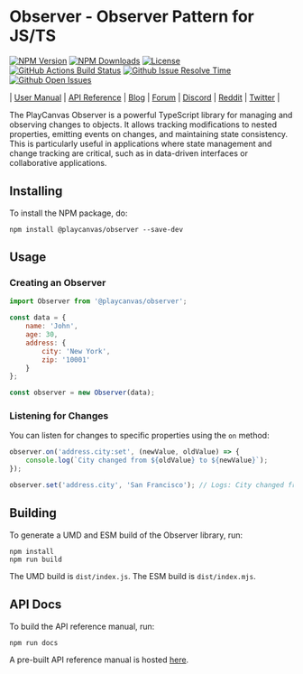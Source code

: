 # Observer - Observer Pattern for JS/TS

[![NPM Version][npm-version-badge]][npm-url]
[![NPM Downloads][npm-downloads-badge]][npm-trends-url]
[![License][license-badge]][license-url]
[![GitHub Actions Build Status][build-status-badge]][workflow-url]
[![Github Issue Resolve Time][issue-resolve-badge]][isitmaintained-url]
[![Github Open Issues][open-issues-badge]][isitmaintained-url]

| [User Manual][manual-url] | [API Reference][api-url] | [Blog][blog-url] | [Forum][forum-url] | [Discord][discord-url] | [Reddit][reddit-url] | [Twitter][twitter-url] |

The PlayCanvas Observer is a powerful TypeScript library for managing and observing changes to objects. It allows tracking modifications to nested properties, emitting events on changes, and maintaining state consistency. This is particularly useful in applications where state management and change tracking are critical, such as in data-driven interfaces or collaborative applications.

## Installing

To install the NPM package, do:

    npm install @playcanvas/observer --save-dev

## Usage

### Creating an Observer

```javascript
import Observer from '@playcanvas/observer';

const data = {
    name: 'John',
    age: 30,
    address: {
        city: 'New York',
        zip: '10001'
    }
};

const observer = new Observer(data);
```

### Listening for Changes

You can listen for changes to specific properties using the `on` method:

```javascript
observer.on('address.city:set', (newValue, oldValue) => {
    console.log(`City changed from ${oldValue} to ${newValue}`);
});

observer.set('address.city', 'San Francisco'); // Logs: City changed from New York to San Francisco
```

## Building

To generate a UMD and ESM build of the Observer library, run:

    npm install
    npm run build

The UMD build is `dist/index.js`. The ESM build is `dist/index.mjs`.

## API Docs

To build the API reference manual, run:

    npm run docs

A pre-built API reference manual is hosted [here](https://api.playcanvas.com/observer/).

[npm-version-badge]: https://img.shields.io/npm/v/@playcanvas/template
[npm-downloads-badge]: https://img.shields.io/npm/dw/@playcanvas/template
[license-badge]: https://img.shields.io/npm/l/@playcanvas/template
[build-status-badge]: https://github.com/playcanvas/template/actions/workflows/ci.yml/badge.svg
[issue-resolve-badge]: https://isitmaintained.com/badge/resolution/playcanvas/template.svg
[open-issues-badge]: https://isitmaintained.com/badge/open/playcanvas/template.svg

[npm-url]: https://www.npmjs.com/package/@playcanvas/template
[npm-trends-url]: https://npmtrends.com/@playcanvas/template
[license-url]: https://github.com/playcanvas/template/blob/main/LICENSE
[workflow-url]: https://github.com/playcanvas/template/actions/workflows/ci.yml
[isitmaintained-url]: https://isitmaintained.com/project/playcanvas/template

[manual-url]: https://developer.playcanvas.com
[api-url]: https://api.playcanvas.com/observer
[blog-url]: https://blog.playcanvas.com
[forum-url]: https://forum.playcanvas.com
[discord-url]: https://discord.gg/RSaMRzg
[reddit-url]: https://www.reddit.com/r/PlayCanvas/
[twitter-url]: https://twitter.com/intent/follow?screen_name=playcanvas
